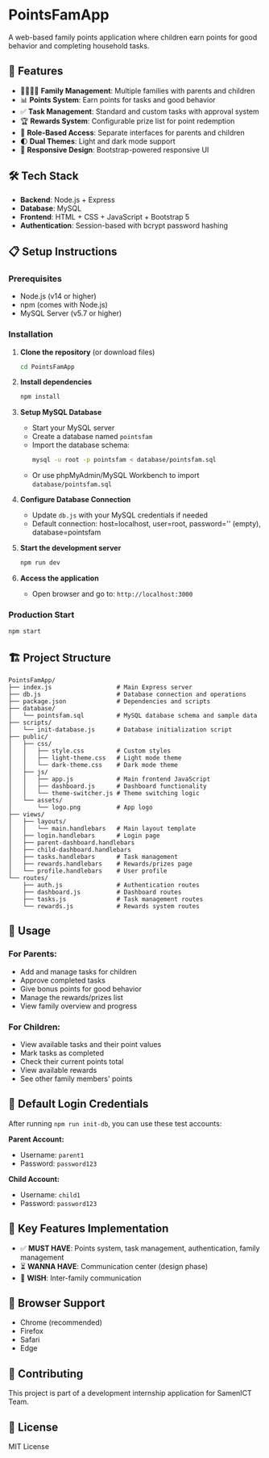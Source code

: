 # PointsFamApp

A web-based family points application where children earn points for good behavior and completing household tasks.

## 🚀 Features

- 👨‍👩‍👧‍👦 **Family Management**: Multiple families with parents and children
- 📊 **Points System**: Earn points for tasks and good behavior
- ✅ **Task Management**: Standard and custom tasks with approval system
- 🏆 **Rewards System**: Configurable prize list for point redemption
- 🔐 **Role-Based Access**: Separate interfaces for parents and children
- 🌓 **Dual Themes**: Light and dark mode support
- 📱 **Responsive Design**: Bootstrap-powered responsive UI

## 🛠️ Tech Stack

- **Backend**: Node.js + Express
- **Database**: MySQL
- **Frontend**: HTML + CSS + JavaScript + Bootstrap 5
- **Authentication**: Session-based with bcrypt password hashing

## 📋 Setup Instructions

### Prerequisites
- Node.js (v14 or higher)
- npm (comes with Node.js)
- MySQL Server (v5.7 or higher)

### Installation

1. **Clone the repository** (or download files)
   ```bash
   cd PointsFamApp
   ```

2. **Install dependencies**
   ```bash
   npm install
   ```

3. **Setup MySQL Database**
   - Start your MySQL server
   - Create a database named `pointsfam`
   - Import the database schema:
     ```bash
     mysql -u root -p pointsfam < database/pointsfam.sql
     ```
   - Or use phpMyAdmin/MySQL Workbench to import `database/pointsfam.sql`

4. **Configure Database Connection**
   - Update `db.js` with your MySQL credentials if needed
   - Default connection: host=localhost, user=root, password='' (empty), database=pointsfam

5. **Start the development server**
   ```bash
   npm run dev
   ```

6. **Access the application**
   - Open browser and go to: `http://localhost:3000`

### Production Start
```bash
npm start
```

## 🏗️ Project Structure

```
PointsFamApp/
├── index.js                  # Main Express server
├── db.js                     # Database connection and operations
├── package.json              # Dependencies and scripts
├── database/
│   └── pointsfam.sql         # MySQL database schema and sample data
├── scripts/
│   └── init-database.js      # Database initialization script
├── public/
│   ├── css/
│   │   ├── style.css         # Custom styles
│   │   ├── light-theme.css   # Light mode theme
│   │   └── dark-theme.css    # Dark mode theme
│   ├── js/
│   │   ├── app.js            # Main frontend JavaScript
│   │   ├── dashboard.js      # Dashboard functionality
│   │   └── theme-switcher.js # Theme switching logic
│   └── assets/
│       └── logo.png          # App logo
├── views/
│   ├── layouts/
│   │   └── main.handlebars   # Main layout template
│   ├── login.handlebars      # Login page
│   ├── parent-dashboard.handlebars
│   ├── child-dashboard.handlebars
│   ├── tasks.handlebars      # Task management
│   ├── rewards.handlebars    # Rewards/prizes page
│   └── profile.handlebars    # User profile
└── routes/
    ├── auth.js               # Authentication routes
    ├── dashboard.js          # Dashboard routes
    ├── tasks.js              # Task management routes
    └── rewards.js            # Rewards system routes
```

## 🎯 Usage

### For Parents:
- Add and manage tasks for children
- Approve completed tasks
- Give bonus points for good behavior
- Manage the rewards/prizes list
- View family overview and progress

### For Children:
- View available tasks and their point values
- Mark tasks as completed
- Check their current points total
- View available rewards
- See other family members' points

## 🔐 Default Login Credentials

After running `npm run init-db`, you can use these test accounts:

**Parent Account:**
- Username: `parent1`
- Password: `password123`

**Child Account:**
- Username: `child1`
- Password: `password123`

## 🌟 Key Features Implementation

- ✅ **MUST HAVE**: Points system, task management, authentication, family management
- ⏳ **WANNA HAVE**: Communication center (design phase)
- 💭 **WISH**: Inter-family communication

## 📱 Browser Support

- Chrome (recommended)
- Firefox
- Safari
- Edge

## 🤝 Contributing

This project is part of a development internship application for SamenICT Team.

## 📄 License

MIT License 